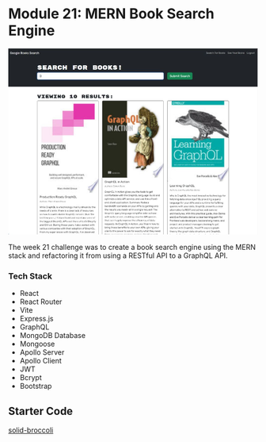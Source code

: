 # Module 21: MERN Book Search Engine

![Site Screenshot](../public/m21_mern_book_search_engine.jpg)

The week 21 challenge was to create a book search engine using the MERN stack and refactoring it from using a RESTful API to a GraphQL API.

### Tech Stack
- React
- React Router
- Vite
- Express.js
- GraphQL
- MongoDB Database
- Mongoose
- Apollo Server
- Apollo Client
- JWT
- Bcrypt
- Bootstrap

## Starter Code

[solid-broccoli](https://github.com/coding-boot-camp/solid-broccoli)